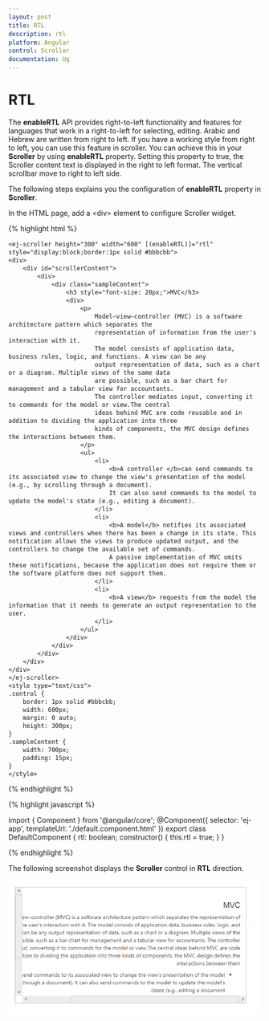 ```yaml
---
layout: post
title: RTL
description: rtl
platform: Angular
control: Scroller
documentation: Ug
---
```


# RTL

The **enableRTL** API provides right-to-left functionality and features for languages that work in a right-to-left for selecting, editing. Arabic and Hebrew are written from right to left. If you have a working style from right to left, you can use this feature in scroller. You can achieve this in your **Scroller** by using **enableRTL** property. Setting this property to true, the Scroller content text is displayed in the right to left format. The vertical scrollbar move to right to left side.

The following steps explains you the configuration of **enableRTL** property in **Scroller**.

In the HTML page, add a &lt;div&gt; element to configure Scroller widget.

{% highlight html %}
	
    <ej-scroller height="300" width="600" [(enableRTL)]="rtl" style="display:block;border:1px solid #bbbcbb">
    <div>
        <div id="scrollerContent">
            <div>
                <div class="sampleContent">
                    <h3 style="font-size: 20px;">MVC</h3>
                    <div>
                        <p>
                            Model–view–controller (MVC) is a software architecture pattern which separates the
                            representation of information from the user's interaction with it.
                            The model consists of application data, business rules, logic, and functions. A view can be any
                            output representation of data, such as a chart or a diagram. Multiple views of the same data
                            are possible, such as a bar chart for management and a tabular view for accountants.
                            The controller mediates input, converting it to commands for the model or view.The central
                            ideas behind MVC are code reusable and in addition to dividing the application into three
                            kinds of components, the MVC design defines the interactions between them.
                        </p>
                        <ul>
                            <li>
                                <b>A controller </b>can send commands to its associated view to change the view's presentation of the model (e.g., by scrolling through a document).
                                It can also send commands to the model to update the model's state (e.g., editing a document).
                            </li>
                            <li>
                                <b>A model</b> notifies its associated views and controllers when there has been a change in its state. This notification allows the views to produce updated output, and the controllers to change the available set of commands.
                                A passive implementation of MVC omits these notifications, because the application does not require them or the software platform does not support them.
                            </li>
                            <li>
                                <b>A view</b> requests from the model the information that it needs to generate an output representation to the user.
                            </li>
                        </ul>
                    </div>
                </div>
            </div>
        </div>
    </div>
    </ej-scroller>
    <style type="text/css">
    .control {
        border: 1px solid #bbbcbb;
        width: 600px;
        margin: 0 auto;
        height: 300px;
    }
    .sampleContent {
        width: 700px;
        padding: 15px;
    }
    </style>

{% endhighlight %}

{% highlight javascript %}

import { Component } from '@angular/core';
@Component({
  selector: 'ej-app',
  templateUrl: './default.component.html'
})
export class DefaultComponent {
    rtl: boolean;
    constructor() {
        this.rtl = true;
    }
}

{% endhighlight %}


The following screenshot displays the **Scroller** control in **RTL** direction.

![](/Angular/Scroller/RTL_images/RTL_img1.png)

